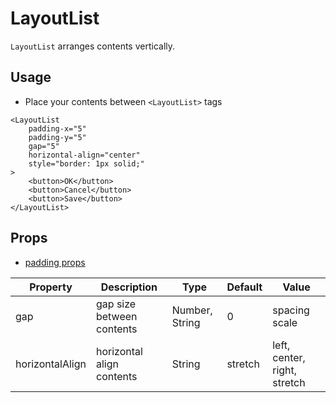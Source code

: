 # LayoutList

`LayoutList` arranges contents vertically.

<Doc-LayoutListDoc />

## Usage

- Place your contents between `<LayoutList>` tags

```vue live
<LayoutList
	padding-x="5"
	padding-y="5"
	gap="5"
	horizontal-align="center"
	style="border: 1px solid;"
>
	<button>OK</button>
	<button>Cancel</button>
	<button>Save</button>
</LayoutList>
```

## Props
- [padding props](/components/#padding-props)

| Property | Description | Type | Default | Value |
| --- | --- | --- | --- | --- |
| gap | gap size between contents | Number, String | 0 | spacing scale |
| horizontalAlign | horizontal align contents | String | stretch | left, center, right, stretch |
